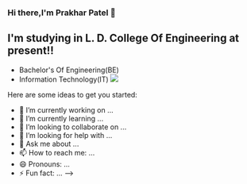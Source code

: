 ### Hi there,I'm Prakhar Patel 👋

## I'm studying in L. D. College Of Engineering at present!!
* Bachelor's Of Engineering(BE) 
* Information Technology(IT)   <img src="https://img.icons8.com/emoji/10/000000/desktop-computer.png"/>


Here are some ideas to get you started:

- 🔭 I’m currently working on ...
- 🌱 I’m currently learning ...
- 👯 I’m looking to collaborate on ...
- 🤔 I’m looking for help with ...
- 💬 Ask me about ...
- 📫 How to reach me: ...
- 😄 Pronouns: ...
- ⚡ Fun fact: ...
-->
